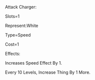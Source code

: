 Attack Charger:

Slots=1

Represent:White

Type=Speed

Cost=1

Effects:

Increases Speed Effect By 1.



Every 10 Levels, Increase Thing By 1 More.
